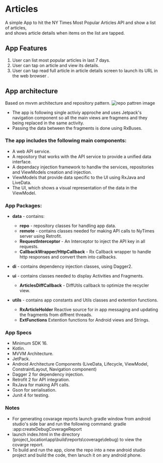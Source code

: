 # Articles

A simple App to	hit	the	NY Times	Most	Popular	Articles	API	and	show	a	list	of	articles,	
and	shows article	details	when	items	on the	list	are	tapped.


## App Features
1. User can list most popular articles in last 7 days.
2. User can tap on article and view its details.
3. User can tap read full article in article details screen to launch its URL in the web browser .

## App architecture
Based on mvvm architecture and repository pattern.
![repo pattren image](https://developer.android.com/topic/libraries/architecture/images/final-architecture.png)

* The app is following single activiy approche and uses Jetpack's navigation component so all the main views are fragmens and they being replaced in the same activity.
* Passing the data between the fragments is done using RxBuses.


### The app includes the following main components:
 
* A web API service.
* A repository that works with the API service to provide a unified data interface.
* A dependacy injection framework to handlw the services, repositories and ViewModels creation and injection.
* ViewModels that provide data specific to the UI using RxJava and LiveData.
* The UI, which shows a visual representation of the data in the ViewModel.

### App Packages:
* **data** - contains:
  * **repo** -  repository classes for handling app data.
  * **remote** - contains classes needed for making API calls to NyTimes server using Retrofit.
   * **RequestInterceptor** - An Interceptor to inject the API key in all requests.
   * **CallbackWrapper/HttpCallback** - Rx Callback wrapper to handle http responses and convert them into callbacks.
    
  
* **di** - contains dependency injection classes, using Dagger2.
* **ui** - contains classes needed to display Activities and Fragments.
  * **ArticlesDiffCallback** - DiffUtils callback to optimize the recycler view.

* **utils** - contains app constants and Utils classes and extention functions.
  * **RxArticleHolder** Reactive source for in app messaging and updating the fragments from diffrent threads.
  * **ExtFunctions** Extention functions for Android views and Strings.



### App Specs
* Minimum SDK 16.
* Kotlin.
* MVVM Architecture.
* JetPack.
* Android Architecture Components (LiveData, Lifecycle, ViewModel, ConstraintLayout, Navigation component)
* Dagger 2 for dependency injection.
* Retrofit 2 for API integration.
* RxJava for making API calls.
* Gson for serialisation.
* Junit 4 for testing. 



### Notes 
* For generating covarage reports launch gradle window from android studio's side bar and run the following command:
   gradle :app:createDebugCoverageReport
* launch index.html in the directory (project_location\app\build\reports\coverage\debug) to view the covarge report.
* To build and run the app, clone the repo into a new android studio project and build the code, then lanuch it on any android phone. 

